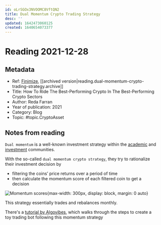 ```yaml
---
id: oLrSGOx3NVOOMC8VftQN2
title: Dual Momentum Crypto Trading Strategy
desc: ''
updated: 1642473060125
created: 1640654073377
---
```

# Reading 2021-12-28

## Metadata

- Ref: [Finimize](https://subscriptions.finimize.com/content/Q29udGVudFBpZWNlOjM4ODM=/how-ride-best-performing-crypto-best-performing-crypto-sectors), [[archived version|reading.dual-momentum-crypto-trading-strategy.archive]]
- Title: How To Ride The Best-Performing Crypto In The Best-Performing Crypto Sectors
- Author: Reda Farran
- Year of publication: 2021
- Category: Blog
- Topic: #topic.CryptoAsset

## Notes from reading

`Dual momentum` is a well-known investment strategy within the [academic](https://papers.ssrn.com/sol3/papers.cfm?abstract_id=2042750) and [investment](https://engineeredportfolio.com/2018/05/02/accelerating-dual-momentum-investing/) communities.

With the so-called `dual momentum crypto strategy`, they try to rationalize their investment decision by
- filtering the coins’ price returns over a period of time
- then calculate the momentum score of each filtered coin to get a decision

![Momentum scores](https://finimize-img.imgix.net/https%3A%2F%2Fi.imgur.com%2FJmmFjmR.png?ixlib=python-3.1.2&s=99c76a72ce5e45c9bda1d5b6768d036a){max-width: 300px, display: block, margin: 0 auto}

This strategy essentially trades and rebalances monthly.

There's a [tutorial by Algovibes](https://www.youtube.com/watch?v=YFRJ_9RVrz4), which walks through the steps to create a toy trading bot following this momentum strategy